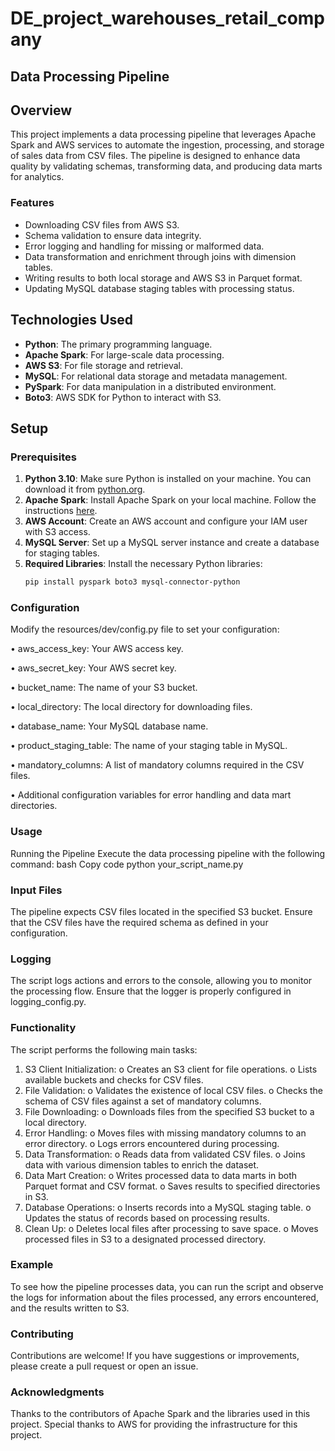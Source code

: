 # DE_project_warehouses_retail_company
## Data Processing Pipeline

## Overview
This project implements a data processing pipeline that leverages Apache Spark and AWS services to automate the ingestion, processing, and storage of sales data from CSV files. The pipeline is designed to enhance data quality by validating schemas, transforming data, and producing data marts for analytics.

### Features
- Downloading CSV files from AWS S3.
- Schema validation to ensure data integrity.
- Error logging and handling for missing or malformed data.
- Data transformation and enrichment through joins with dimension tables.
- Writing results to both local storage and AWS S3 in Parquet format.
- Updating MySQL database staging tables with processing status.

## Technologies Used
- **Python**: The primary programming language.
- **Apache Spark**: For large-scale data processing.
- **AWS S3**: For file storage and retrieval.
- **MySQL**: For relational data storage and metadata management.
- **PySpark**: For data manipulation in a distributed environment.
- **Boto3**: AWS SDK for Python to interact with S3.

## Setup

### Prerequisites
1. **Python 3.10**: Make sure Python is installed on your machine. You can download it from [python.org](https://www.python.org/downloads/).
2. **Apache Spark**: Install Apache Spark on your local machine. Follow the instructions [here](https://spark.apache.org/downloads.html).
3. **AWS Account**: Create an AWS account and configure your IAM user with S3 access.
4. **MySQL Server**: Set up a MySQL server instance and create a database for staging tables.
5. **Required Libraries**: Install the necessary Python libraries:
   ```bash
   pip install pyspark boto3 mysql-connector-python

### Configuration
Modify the resources/dev/config.py file to set your configuration:

•	aws_access_key: Your AWS access key.

•	aws_secret_key: Your AWS secret key.

•	bucket_name: The name of your S3 bucket.

•	local_directory: The local directory for downloading files.

•	database_name: Your MySQL database name.

•	product_staging_table: The name of your staging table in MySQL.

•	mandatory_columns: A list of mandatory columns required in the CSV files.

•	Additional configuration variables for error handling and data mart directories.

### Usage
Running the Pipeline
Execute the data processing pipeline with the following command:
bash
Copy code
python your_script_name.py
### Input Files
The pipeline expects CSV files located in the specified S3 bucket. Ensure that the CSV files have the required schema as defined in your configuration.
### Logging
The script logs actions and errors to the console, allowing you to monitor the processing flow. Ensure that the logger is properly configured in logging_config.py.
### Functionality
The script performs the following main tasks:
1.	S3 Client Initialization:
o	Creates an S3 client for file operations.
o	Lists available buckets and checks for CSV files.
2.	File Validation:
o	Validates the existence of local CSV files.
o	Checks the schema of CSV files against a set of mandatory columns.
3.	File Downloading:
o	Downloads files from the specified S3 bucket to a local directory.
4.	Error Handling:
o	Moves files with missing mandatory columns to an error directory.
o	Logs errors encountered during processing.
5.	Data Transformation:
o	Reads data from validated CSV files.
o	Joins data with various dimension tables to enrich the dataset.
6.	Data Mart Creation:
o	Writes processed data to data marts in both Parquet format and CSV format.
o	Saves results to specified directories in S3.
7.	Database Operations:
o	Inserts records into a MySQL staging table.
o	Updates the status of records based on processing results.
8.	Clean Up:
o Deletes local files after processing to save space.
o	Moves processed files in S3 to a designated processed directory.
### Example
To see how the pipeline processes data, you can run the script and observe the logs for information about the files processed, any errors encountered, and the results written to S3.
### Contributing
Contributions are welcome! If you have suggestions or improvements, please create a pull request or open an issue.
### Acknowledgments
Thanks to the contributors of Apache Spark and the libraries used in this project. Special thanks to AWS for providing the infrastructure for this project.

